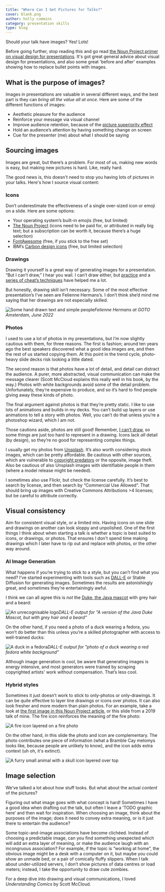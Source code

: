 ```yaml
---
title: "Where Can I Get Pictures for Talks?"
cover: blank.png
author: holly cummins
category: presentation skills
type: blog
---
```


Should your talk have images? Yes! Lots! 

Before going further, stop reading this and go read [the Noun Project primer on visual design for presentations](https://blog.thenounproject.com/the-golden-rules-of-presentation-design/). 
It's got great general advice about visual design for presentations, and also some great 'before and after' examples showing how to replace bullet points with images.


## What is the purpose of images?

Images in presentations are valuable in several different ways, and the best part is they can _bring all the value all at once_. Here are some of the different functions of images:

- Aesthetic pleasure for the audience
- Reinforce your message via visual channel
- Improve audience retention, because of the [picture superiority effect](https://en.wikipedia.org/wiki/Picture_superiority_effect)
- Hold an audience’s attention by having something change on screen
- Cue for the presenter (me) about what I should be saying

## Sourcing images

Images are great, but there’s a problem. For most of us, making new words is easy, but making new pictures is hard. Like, really hard.

The good news is, this doesn't need to stop you having lots of pictures in your talks. Here's how I source visual content:

### Icons

Don’t underestimate the effectiveness of a single over-sized icon or emoji on a slide. Here are some options:
-  Your operating system’s built-in emojis (free, but limited)
-  [The Noun Project](https://thenounproject.com/) (icons need to be paid for, or attributed in really big text; but a subscription can be worth it, because there’s a huge selection)
-  [FontAwesome](https://fontawesome.com/search?m=free&o=r) (free, if you stick to the free set)
-  IBM’s [Carbon design icons](https://carbondesignsystem.com/guidelines/icons/library/) (free, but limited selection)

### Drawings

Drawing it yourself is a great way of generating images for a presentation. “But I can’t draw,” I hear you wail. I can’t draw either, but [practice](https://hollycummins.com/how-to-draw-part-i/) and a [series of cheat’s techniques](https://hollycummins.com/how-to-draw-part-ii/) have helped me a lot. 

But honestly, drawing skill isn’t necessary. Some of the most effective presentation’s I’ve seen are Felienne Hermans’s. I don’t think she’d mind me saying that her drawings are not especially skilled. 

![Some hand drawn text and simple people](felienne-hedy.png)_Felienne Hermans at GOTO Amsterdam, June 2022_

### Photos

I used to use a lot of photos in my presentations, but I’m now slightly cautious with them, for three reasons. The first is fashion; around ten years ago the best speakers discovered what a good idea images are, and then the rest of us started copying them. At this point in the trend cycle, photo-heavy slide decks risk looking a little dated. 

The second reason is that photos have a lot of detail, and detail can distract the audience. A purer, more abstracted, visual communication can make the message clearer (Scott McCloud explains this really well in his book, by the way.) Photos with white backgrounds avoid some of the detail problem. Unfortunately, they’re expensive to produce, and so it’s hard to find people giving away these kinds of photo.

The final argument against photos is that they’re pretty static. I like to use lots of animations and builds in my decks. You can’t build up layers or use animations to tell a story with photos. Well, you can’t do that unless you’re a photoshop wizard, which I am not.

Those cautions aside, photos are still good! Remember, [I can’t draw](https://hollycummins.com/how-to-draw-part-i/), so some things are just too hard to represent in a drawing. Icons lack _all_ detail (by design), so they’re no good for representing  complex things. 

I usually get my photos from [Unsplash](http://unsplash.com). It’s also worth considering stock images, which can be pretty affordable. Be cautious with other sources, which are vulnerable to [copyright predators](https://pluralistic.net/2023/04/01/pixsynnussija/#pilkunnussija) or the opposite, image theft. Also be cautious of also Unsplash images with identifiable people in them (where a model release might be needed).    

I sometimes also use Flickr, but check the license carefully. It’s best to search by license, and then search by “Commercial Use Allowed”. That should bring up images with Creative Commons Attributions >4  licenses; but be careful to attribute correctly. 


## Visual consistency

Aim for consistent visual style, or a limited mix. Having icons on one slide and drawings on another can look sloppy and unpolished. 
One of the first things I think about when starting a talk is whether a topic is best suited to icons, or drawings, or photos. 
That ensures I don't spend time making drawings which I later have to rip out and replace with photos, or the other way around.

### AI Image Generation

What happens if you’re trying to stick to a style, but you can’t find what you need? I’ve started experimenting with tools such as [DALL-E](https://labs.openai.com/) or Stable Diffusion for generating images. Sometimes the results are astonishingly great, and sometimes they’re entertainingly awful. 

I think we can all agree this is *not* the [Duke, the Java mascot](https://wiki.openjdk.org/display/duke/Gallery) with grey hair and a beard:

![An unrecognisable logo](dalle-java.png)_DALL-E output for "A version of the Java Duke Mascot, but with grey hair and a beard"_

On the other hand, if you need a photo of a duck wearing a fedora, you won’t do better than this unless you’re a skilled photographer with access to well-trained ducks:

![A duck in a fedora](dalle-duck.png)_DALL-E output for "photo of a duck wearing a red fedora white background"_


Although image generation is cool, be aware that generating images is energy intensive, and most generators were trained by scraping copyrighted artists' work without compensation. That’s less cool. 

### Hybrid styles 

Sometimes it just doesn’t work to stick to only-photos or only-drawings. It can be quite effective to layer line drawings or icons over photos. It can also look fresher and more modern than plain photos.
For an example, take a look at [the first image in this Noun Project article](https://blog.thenounproject.com/explore-the-unusual-april-fools/), or this slide from a 2019 talk of mine. 
The fire icon reinforces the meaning of the fire photo:

![A fire icon layered on a fire photo](fires.png)

On the other hand, in this slide the photo and icon are complementary. The photo contributes one piece of information (what a Bramble Cay melomys looks like, because people are unlikely to know), and
the icon adds extra context (uh oh, it's extinct). 

![A furry small animal with a skull icon layered over top](extinction.png)


## Image selection 

We’ve talked a lot about how stuff looks. But what about the actual *content* of the pictures?

Figuring out what image goes with what concept is hard! Sometimes I have a good idea when drafting out the talk, but often I leave a ‘TODO graphic here’ and then wait for inspiration. When choosing an image, think about the purposes of the image; does it need to convey extra meaning, or is it just there to entertain the audience?

Some topic-and-image associations have become clichéed. Instead of choosing a predictable image, can you find something unexpected which will add an extra layer of meaning, or make the audience laugh with an incongruous association? For example, if the topic is “working at home”, the obvious image might be a desk with a computer on it, but maybe you could show an unmade bed, or a pair of comically fluffy slippers. When I talk about under-utilized servers, I don’t show pictures of data centres or load meters; instead, I take the opportunity to draw cute zombies.

For a deep dive into drawing and visual communications, I loved _Understanding Comics_ by Scott McCloud. 
